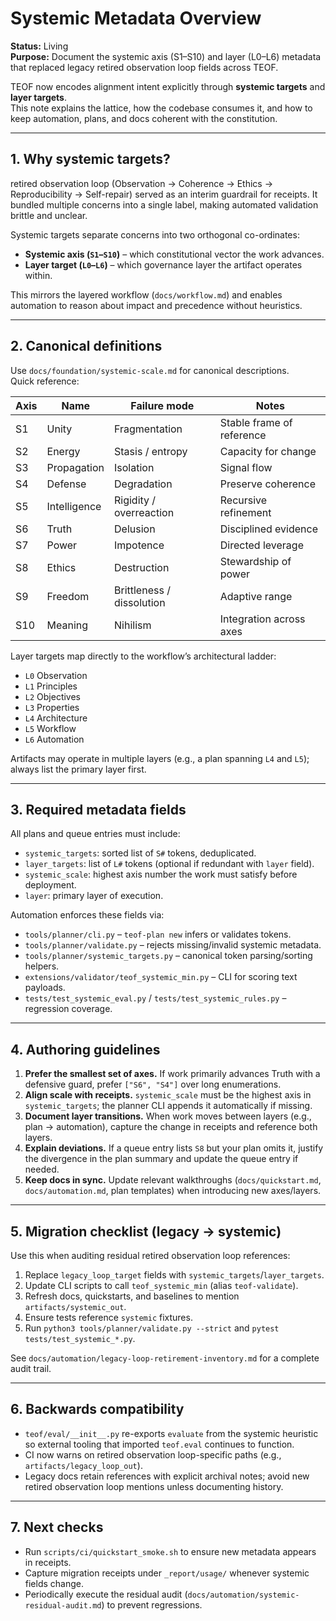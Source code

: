 <!-- markdownlint-disable MD013 -->
# Systemic Metadata Overview

**Status:** Living  
**Purpose:** Document the systemic axis (S1–S10) and layer (L0–L6) metadata that replaced legacy retired observation loop fields across TEOF.

TEOF now encodes alignment intent explicitly through **systemic targets** and **layer targets**.  
This note explains the lattice, how the codebase consumes it, and how to keep automation,
plans, and docs coherent with the constitution.

---

## 1. Why systemic targets?

retired observation loop (Observation → Coherence → Ethics → Reproducibility → Self-repair) served as
an interim guardrail for receipts. It bundled multiple concerns into a single label,
making automated validation brittle and unclear.

Systemic targets separate concerns into two orthogonal co-ordinates:

- **Systemic axis (`S1`–`S10`)** – which constitutional vector the work advances.
- **Layer target (`L0`–`L6`)** – which governance layer the artifact operates within.

This mirrors the layered workflow (`docs/workflow.md`) and enables automation to reason
about impact and precedence without heuristics.

---

## 2. Canonical definitions

Use `docs/foundation/systemic-scale.md` for canonical descriptions.  
Quick reference:

| Axis | Name        | Failure mode                 | Notes |
|------|-------------|------------------------------|-------|
| S1   | Unity       | Fragmentation                | Stable frame of reference |
| S2   | Energy      | Stasis / entropy             | Capacity for change |
| S3   | Propagation | Isolation                    | Signal flow |
| S4   | Defense     | Degradation                  | Preserve coherence |
| S5   | Intelligence| Rigidity / overreaction      | Recursive refinement |
| S6   | Truth       | Delusion                     | Disciplined evidence |
| S7   | Power       | Impotence                    | Directed leverage |
| S8   | Ethics      | Destruction                  | Stewardship of power |
| S9   | Freedom     | Brittleness / dissolution    | Adaptive range |
| S10  | Meaning     | Nihilism                     | Integration across axes |

Layer targets map directly to the workflow’s architectural ladder:

- `L0` Observation  
- `L1` Principles  
- `L2` Objectives  
- `L3` Properties  
- `L4` Architecture  
- `L5` Workflow  
- `L6` Automation

Artifacts may operate in multiple layers (e.g., a plan spanning `L4` and `L5`);
always list the primary layer first.

---

## 3. Required metadata fields

All plans and queue entries must include:

- `systemic_targets`: sorted list of `S#` tokens, deduplicated.
- `layer_targets`: list of `L#` tokens (optional if redundant with `layer` field).
- `systemic_scale`: highest axis number the work must satisfy before deployment.
- `layer`: primary layer of execution.

Automation enforces these fields via:

- `tools/planner/cli.py` – `teof-plan new` infers or validates tokens.
- `tools/planner/validate.py` – rejects missing/invalid systemic metadata.
- `tools/planner/systemic_targets.py` – canonical token parsing/sorting helpers.
- `extensions/validator/teof_systemic_min.py` – CLI for scoring text payloads.
- `tests/test_systemic_eval.py` / `tests/test_systemic_rules.py` – regression coverage.

---

## 4. Authoring guidelines

1. **Prefer the smallest set of axes.** If work primarily advances Truth with a defensive guard, prefer `["S6", "S4"]` over long enumerations.
2. **Align scale with receipts.** `systemic_scale` must be the highest axis in `systemic_targets`; the planner CLI appends it automatically if missing.
3. **Document layer transitions.** When work moves between layers (e.g., plan → automation), capture the change in receipts and reference both layers.
4. **Explain deviations.** If a queue entry lists `S8` but your plan omits it, justify the divergence in the plan summary and update the queue entry if needed.
5. **Keep docs in sync.** Update relevant walkthroughs (`docs/quickstart.md`, `docs/automation.md`, plan templates) when introducing new axes/layers.

---

## 5. Migration checklist (legacy → systemic)

Use this when auditing residual retired observation loop references:

1. Replace `legacy_loop_target` fields with `systemic_targets`/`layer_targets`.
2. Update CLI scripts to call `teof_systemic_min` (alias `teof-validate`).
3. Refresh docs, quickstarts, and baselines to mention `artifacts/systemic_out`.
4. Ensure tests reference `systemic` fixtures.
5. Run `python3 tools/planner/validate.py --strict` and `pytest tests/test_systemic_*.py`.

See `docs/automation/legacy-loop-retirement-inventory.md` for a complete audit trail.

---

## 6. Backwards compatibility

- `teof/eval/__init__.py` re-exports `evaluate` from the systemic heuristic so external tooling that imported `teof.eval` continues to function.
- CI now warns on retired observation loop-specific paths (e.g., `artifacts/legacy_loop_out`).
- Legacy docs retain references with explicit archival notes; avoid new retired observation loop mentions unless documenting history.

---

## 7. Next checks

- Run `scripts/ci/quickstart_smoke.sh` to ensure new metadata appears in receipts.
- Capture migration receipts under `_report/usage/` whenever systemic fields change.
- Periodically execute the residual audit (`docs/automation/systemic-residual-audit.md`) to prevent regressions.
